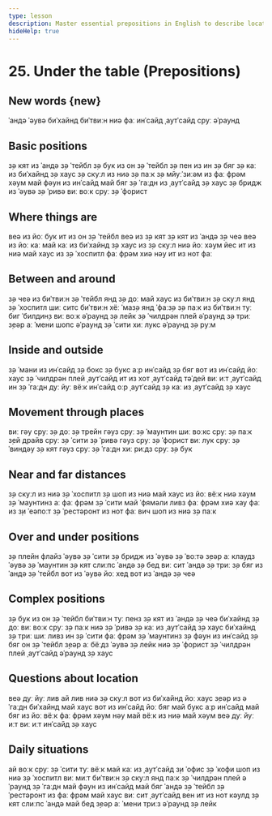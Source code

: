 ```yaml
---
type: lesson
description: Master essential prepositions in English to describe location, position, and movement. Learn to use under, over, behind, between, and other key prepositions.
hideHelp: true
---
```


# 25. Under the table (Prepositions)

## New words {new}

ˈандə
ˈəувə
биˈхайнд
биˈтвиːн
ниə
фаː
инˈсайд
ˌаутˈсайд
с̣руː
əˈраунд

## Basic positions

з̣ə кят из ˈандə з̣ə ˈтейбл
з̣ə бук из он з̣ə ˈтейбл
з̣ə пен из ин з̣ə бяг
з̣ə каː из биˈхайнд з̣ə хаус
з̣ə скуːл из ниə з̣ə паːк
з̣ə мйуːˈзиːəм из фаː фрəм хəум
май фəун из инˈсайд май бяг
з̣ə ˈгаːдн из ˌаутˈсайд з̣ə хаус
з̣ə бридж из ˈəувə з̣ə ˈривə
виː воːк с̣руː з̣ə ˈфорист

## Where things are

веə из йоː бук
ит из он з̣ə ˈтейбл
веə из з̣ə кят
з̣ə кят из ˈандə з̣ə чеə
веə из йоː каː
май каː из биˈхайнд з̣ə хаус
из з̣ə скуːл ниə йоː хəум
йес ит из ниə май хаус
из з̣ə ˈхоспитл фаː фрəм хиə
нəу ит из нот фаː

## Between and around

з̣ə чеə из биˈтвиːн з̣ə ˈтейбл янд з̣ə доː
май хаус из биˈтвиːн з̣ə скуːл янд з̣ə ˈхоспитл
шиː ситс биˈтвиːн хёː ˈмаз̣ə янд ˈфаːз̣ə
з̣ə паːк из биˈтвиːн туː биг ˈбилдин̣з
виː воːк əˈраунд з̣ə лейк
з̣ə ˈчилдрəн плей əˈраунд з̣ə триː
з̣еəр аː ˈмени шопс əˈраунд з̣ə ˈсити
хиː лукс əˈраунд з̣ə руːм

## Inside and outside

з̣ə ˈмани из инˈсайд з̣ə бокс
з̣ə букс аːр инˈсайд з̣ə бяг
вот из инˈсайд йоː хаус
з̣ə ˈчилдрəн плей ˌаутˈсайд
ит из хот ˌаутˈсайд тəˈдей
виː иːт ˌаутˈсайд ин з̣ə ˈгаːдн
дуː йуː вёːк инˈсайд оːр ˌаутˈсайд
з̣ə каː из ˌаутˈсайд з̣ə хаус

## Movement through places

виː гəу с̣руː з̣ə доː
з̣ə трейн гəуз с̣руː з̣ə ˈмаунтин
шиː воːкс с̣руː з̣ə паːк
з̣ей драйв с̣руː з̣ə ˈсити
з̣ə ˈривə гəуз с̣руː з̣ə ˈфорист
виː лук с̣руː з̣ə ˈвиндəу
з̣ə кят гəуз с̣руː з̣ə ˈгаːдн
хиː риːдз с̣руː з̣ə бук

## Near and far distances

з̣ə скуːл из ниə з̣ə ˈхоспитл
з̣ə шоп из ниə май хаус
из йоː вёːк ниə хəум
з̣ə ˈмаунтинз аː фаː фрəм з̣ə ˈсити
май ˈфямəли ливз фаː фрəм хиə
хау фаː из з̣и ˈеəпоːт
з̣ə ˈрестəронт из нот фаː
вич шоп из ниə з̣ə паːк

## Over and under positions

з̣ə плейн флайз ˈəувə з̣ə ˈсити
з̣ə бридж из ˈəувə з̣ə ˈвоːтə
з̣еəр аː клаудз ˈəувə з̣ə ˈмаунтин
з̣ə кят слиːпс ˈандə з̣ə бед
виː сит ˈандə з̣ə триː
з̣ə бяг из ˈандə з̣ə ˈтейбл
вот из ˈəувə йоː хед
вот из ˈандə з̣ə чеə

## Complex positions

з̣ə бук из он з̣ə ˈтейбл биˈтвиːн туː пенз
з̣ə кят из ˈандə з̣ə чеə биˈхайнд з̣ə доː
виː воːк с̣руː з̣ə паːк ниə з̣ə ˈривə
з̣ə каː из ˌаутˈсайд з̣ə хаус биˈхайнд з̣ə триː
шиː ливз ин з̣ə ˈсити фаː фрəм з̣ə ˈмаунтинз
з̣ə фəун из инˈсайд з̣ə бяг он з̣ə ˈтейбл
з̣еəр аː бёːдз ˈəувə з̣ə лейк ниə з̣ə ˈфорист
з̣ə ˈчилдрəн плей ˌаутˈсайд əˈраунд з̣ə хаус

## Questions about location

веə дуː йуː лив
ай лив ниə з̣ə скуːл
вот из биˈхайнд йоː хаус
з̣еəр из ə ˈгаːдн биˈхайнд май хаус
вот из инˈсайд йоː бяг
май букс аːр инˈсайд май бяг
из йоː вёːк фаː фрəм хəум
нəу май вёːк из ниə май хəум
веə дуː йуː иːт
виː иːт инˈсайд з̣ə хаус

## Daily situations

ай воːк с̣руː з̣ə ˈсити туː вёːк
май каː из ˌаутˈсайд з̣и ˈофис
з̣ə ˈкофи шоп из ниə з̣ə ˈхоспитл
виː миːт биˈтвиːн з̣ə скуːл янд паːк
з̣ə ˈчилдрəн плей əˈраунд з̣ə ˈгаːдн
май фəун из инˈсайд май бяг ˈандə з̣ə ˈтейбл
з̣ə ˈрестəронт из фаː фрəм май хаус
виː сит ˌаутˈсайд вен ит из нот кəулд
з̣ə кят слиːпс ˈандə май бед
з̣еəр аː ˈмени триːз əˈраунд з̣ə лейк
